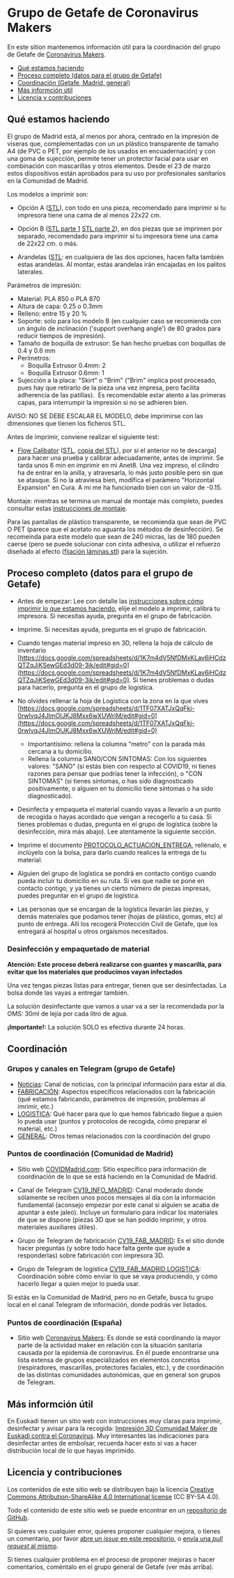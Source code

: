 # Grupo de Getafe de Coronavirus Makers

En este sition mantenemos información útil para la coordinación del grupo de Getafe de [Coronavirus Makers](https://www.coronavirusmakers.org).

* [Qué estamos haciendo](#haciendo)
* [Proceso completo (datos para el grupo de Getafe)](#proceso)
* [Coordinación (Getafe, Madrid, general)](#coordinacion)
* [Más informción útil](#mas)
* [Licencia y contribuciones](#licencia)

## <a name="haciendo">Qué estamos haciendo</a>

El grupo de Madrid está, al menos por ahora, centrado en la impresión de viseras que, complementadas con un un plástico transparente de tamaño A4 (de PVC o PET, por ejemplo de los usados en encuadernación) y con una goma de sujección, permite tener un protector facial para usar en combinación con mascarillas y otros elementos. Desde el 23 de marzo estos dispositivos están aprobados para su uso por profesionales sanitarios en la Comunidad de Madrid.

Los modelos a imprimir son:

* Opción A ([STL](A-Principal_Visera_Madrid-Aprobada_1.0.stl)), con todo en una pieza, recomendado para imprimir si tu impresora tiene una cama de al menos 22x22 cm.

* Opción B ([STL parte 1](B1_Visera_Madrid-Aprobada_1.0.stl)  [STL parte 2](B2_Visera_Madrid-Aprobada_1.0.stl)), en dos piezas que se imprimen por separado, recomendado para imprimir si tu impresora tiene una cama de 22x22 cm. o más.

* Arandelas ([STL](Arandelas_Visera_Madrid-Aprobada_1.0.stl): en cualquiera de las dos opciones, hacen falta también estas arandelas. Al montar, estas arandelas irán encajadas en los palitos laterales.

Parámetros de impresión:

* Material: PLA 850 o PLA 870
* Altura de capa: 0.25 o 0.3mm
* Relleno: entre 15 y 20 %
* Soporte: solo para los modelo B (en cualquier caso se recomienda con un ángulo de inclinación ('support overhang angle') de 80 grados para reducir tiempos de impresión).
* Tamaño de boquilla de extrusor: Se han hecho pruebas con boquillas de 0.4 y 0.6 mm
* Perímetros:
  - Boquilla Extrusor 0.4mm: 2
  - Boquilla Extrusor 0.6mm: 1
* Sujección a la placa: "Skirt" o "Brim" ("Brim" implica post procesado, pues hay que retirarlo de la pieza una vez impresa, pero facilita adherencia de las patillas).
﻿
Es recomendable estar atento a las primeras capas, para interrumpir la impresión si no se adhieren bien.

AVISO: NO SE DEBE ESCALAR EL MODELO, debe imprimirse con las dimensiones que tienen los ficheros STL.


Antes de imprimir, conviene realizar el siguiente test:

* [Flow Calibator](https://www.thingiverse.com/thing:1662342) ([STL](https://cdn.thingiverse.com/assets/43/12/fc/91/0b/flow_calibrator.stl), [copia del STL](flow_calibrator.stl)), por si el anterior no te descarga] para hacer una prueba y calibrar adecuadamente, antes de imprimir. Se tarda unos 6 min en imprimir en mi Anet8. Una vez impreso, el cilindro ha de entrar en la anilla, y atravesarla, lo más justo posible pero sin que se atasque. Si no la atraviesa bien, modifica el parámero "Horizontal Expansion" en Cura. A mi me ha funcionado bien con un valor de -0.15.


Montaje: mientras se termina un manual de montaje más completo, puedes consultar estas [instrucciones de montaje](https://wikifactory.com/+covidmakersmadrid/visera-hospitales).


Para las pantallas de plástico transparente, se recomienda que sean de PVC O PET (parece que el acetato no aguanta los métodos de desinfección). Se recomeinda para este modelo que sean de 240 micras, las de 180 pueden caerse (pero se puede solucionar con cinta adhesiva, o utilizar el refuerzo diseñado al efecto ([fijación láminas.stl](https://cdn.thingiverse.com/assets/90/9a/52/09/6a/fijacion_laminas_finas_Visera_3.5.2.stl)) para la sujeción. 

## <a name="proceso">Proceso completo (datos para el grupo de Getafe)</a>

* Antes de empezar: Lee con detalle las [instrucciones sobre cómo imprimir lo que estamos haciendo](#haciendo), elije el modelo a imprimir, calibra tu impresora. Si necesitas ayuda, pregunta en el grupo de fabricación.

* Imprime. Si necesitas ayuda, pregunta en el grupo de fabricación.

* Cuando tengas material impreso en 3D, rellena la hoja de cálculo de inventario [https://docs.google.com/spreadsheets/d/1K7m4dV5NfDMxKLav6jHCdzQTZqJiKSewGEd3d09-3ik/edit#gid=0](https://docs.google.com/spreadsheets/d/1K7m4dV5NfDMxKLav6jHCdzQTZqJiKSewGEd3d09-3ik/edit#gid=0). Si tienes problemas o dudas para hacerlo, pregunta en el grupo de logística.
* No olvides rellenar la hoja de Logística con la zona en la que vives 
[https://docs.google.com/spreadsheets/d/1TF07XATJxQqFkj-0rwIvqJ4JImOIJKJ8Mxx6wXUWriM/edit#gid=0](https://docs.google.com/spreadsheets/d/1TF07XATJxQqFkj-0rwIvqJ4JImOIJKJ8Mxx6wXUWriM/edit#gid=0)

  - Importantísimo: rellena la columna  "metro" con la parada más cercana a tu domicilio.
  - Rellena la columna SANO/CON SINTOMAS: Con los siguientes valores: "SANO" (si estás bien con respecto al COVID19, ni tienes razones para pensar que podrías tener la infección), o "CON SINTOMAS" (si tienes síntomas, o has sido diagnosticado positivamente, o alguien en tu domicilio tiene síntomas o ha sido diagnosticado).

* Desinfecta y empaqueta el material cuando vayas a llevarlo a un punto de recogida o hayas acordado que vengan a recogerlo a tu casa. Si tienes problemas o dudas, pregunta en el grupo de logística (sobre la desinfección, mira más abajo). Lee atentamente la siguiente sección.

* Imprime el documento [PROTOCOLO_ACTUACION_ENTREGA](PROTOCOLO_ACTUACION_ENTREGA_V2.pdf), rellénalo, e inclúyelo con la bolsa, para darlo cuando realices la entrega de tu material.

* Alguien del grupo de logística se pondrá en contacto contigo cuando pueda incluir tu domicilio en su ruta. Si ves que nadie se pone en contacto contigo, y ya tienes un cierto número de piezas impresas, puedes preguntar en el grupo de logística.

* Las personas que se encargan de la logística llevarán las piezas, y demás materiales que podamos tener (hojas de plástico, gomas, etc) al punto de entrega. Allí los recogerá Protección Civil de Getafe, que los entregará al hospital u otros orgaismos necesitados.

### Desinfección y empaquetado de material

**Atención: Este proceso deberá realizarse con guantes y mascarilla, para evitar que los materiales que producimos vayan infectados**

Una vez tengas piezas listas para entregar, tienen que ser desinfectadas. La bolsa donde las vayas a entregar también.

La solución desinfectante que vamos a usar va a ser la recomendada por la OMS: 30ml de lejía por cada litro de agua.

**¡Importante!:** La solución SOLO es efectiva durante 24 horas.

## <a name="coordinacion">Coordinación</a>

### Grupos y canales en Telegram (grupo de Getafe)

* [Noticias](): Canal de noticias, con la principal información para estar al día.
* [FABRICACIÓN](https://t.me/joinchat/N3nb20yJIMnOrUPWXF8w3g): Aspectos específicos relacionados con la fabricación (qué estamos fabricando, parámetros de impresión, problemas al imrimir, etc.)
* [LOGISTICA](https://t.me/joinchat/N3nb20vhjKKdFRdU1ezZ0Q): Qué hacer para que lo que hemos fabricado llegue a quien lo pueda usar (puntos y protocolos de recogida, cómo preparar el material, etc.)
* [GENERAL](https://t.me/joinchat/N3nb2xyLiFs4H2UzlqZL5w): Otros temas relacionados con la coordinación del grupo

### Puntos de coordinación (Comunidad de Madrid)

* Sitio web [COVIDMadrid.com](https://covidmadrid.com/): Sitio específico para información de coordinación de lo que se está haciendo en la Comunidad de Madrid.

* Canal de Telegram [CV19_INFO_MADRID](https://t.me/cv19_fab_info): Canal moderado donde sólamente se reciben unos pocos mensajes al día con la información fundamental (aconsejo empezar por este canal si alguien se acaba de apuntar a este jaleo). Incluye un formulario para indicar los materiales de que se dispone (piezas 3D que se han podido imprimir, y otros materiales auxiliares útiles).

* Grupo de Telegram de fabricación [CV19_FAB_MADRID](https://t.me/joinchat/Ec-3Ih0C2Wzr7OBkqfiEUQ): Es el sitio donde hacer preguntas (y sobre todo hace falta gente que ayude a responderlas) sobre fabricación con impresora 3D.

* Grupo de Telegram de logística [CV19_FAB_MADRID LOGISTICA](https://t.me/joinchat/MI8qJ0vZuLWeJOJlJgMguQ): Coordinación sobre cómo enviar lo que se vaya produciendo, y cómo hacerlo llegar a quien mejor lo pueda usar.

Si estás en la Comunidad de Madrid, pero no en Getafe, busca tu grupo local en el canal Telegram de información, donde podrás ver listados.

### Puntos de coordinación (España)

* Sitio web [Coronavirus Makers](https://www.coronavirusmakers.org): Es donde se está coordinando la mayor parte de la actividad maker en relación con la situación sanitaria causada por la epidemia de coronavirus. En él puede encontrarse una lista extensa de grupos especializados en elementos concretos (respiradores, mascarillas, protectores faciales, etc.), y de coordinación de las distintas comunidades autonómicas, que en general son grupos de Telegram.

## <a name="mas">Más informción útil</a>

En Euskadi tienen un sitio web con instrucciones muy claras para imprimir, desinfectar y avisar para la recogida: [Impresión 3D Comunidad Maker de Euskadi contra el Coronavirus](https://covideuskadi.net/impresion-3d/). Muy interesantes las indicaciones para desinfectar antes de embolsar, recuerda hacer esto si vas a hacer distribución local de lo que hayas imprimido.


## <a name="licencia">Licencia y contribuciones</a>

Los contenidos de este sitio web se distribuyen bajo la licencia
[Creative Commons Attribution-ShareAlike 4.0 International license](https://creativecommons.org/licenses/by-sa/4.0/)
(CC BY-SA 4.0).

Todo el contenido de este sitio web se puede encontrar en un
[repositorio de GitHub](https://github.com/covid-makers-getafe/covid-makers-getafe.github.io).

Si quieres ves cualquier error, quieres proponer cualquier mejora, o tienes un comentario, por favor
[abre un *issue* en este repositorio](https://github.com/covid-makers-getafe/covid-makers-getafe.github.io/issues/new),
o [envía una *pull request* al mismo](https://github.com/covid-makers-getafe/covid-makers-getafe.github.io/pulls).

Si tienes cualquier problema en el proceso de proponer mejoras o hacer comentarios, coméntalo en el grupo general de Getafe (ver más arriba).
